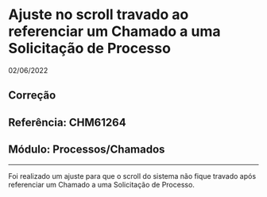 # Ajuste no scroll travado ao referenciar um Chamado a uma Solicitação de Processo
02/06/2022
## Correção
## Referência: CHM61264
## Módulo: Processos/Chamados
***

Foi realizado um ajuste para que o scroll do sistema não fique travado após referenciar um Chamado a uma Solicitação de Processo.
